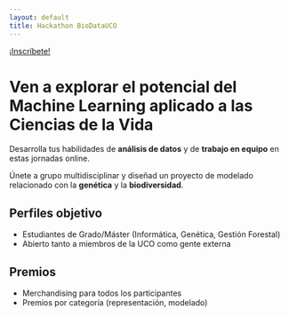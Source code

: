 ```yaml
---
layout: default
title: Hackathon BioDataUCO
---
```


[¡Inscríbete!](https://forms.gle/M7BYgyrxZukiXfhAA)

# Ven a explorar el potencial del Machine Learning aplicado a las Ciencias de la Vida

Desarrolla tus habilidades de **análisis de datos** y de **trabajo en equipo** en estas jornadas online.

Únete a grupo multidisciplinar y diseñad un proyecto de modelado relacionado con la **genética** y la **biodiversidad**.

## Perfiles objetivo

* Estudiantes de Grado/Máster (Informática, Genética, Gestión Forestal)
* Abierto tanto a miembros de la UCO como gente externa

## Premios

* Merchandising para todos los participantes
* Premios por categoría (representación, modelado)
